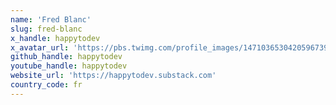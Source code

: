 ```yaml
---
name: 'Fred Blanc'
slug: fred-blanc
x_handle: happytodev
x_avatar_url: 'https://pbs.twimg.com/profile_images/1471036530420596739/2ClCG8oO_200x200.jpg'
github_handle: happytodev
youtube_handle: happytodev
website_url: 'https://happytodev.substack.com'
country_code: fr
---
```

